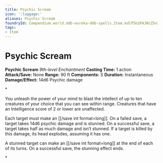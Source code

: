 ```yaml
---
title: Psychic Scream
icon: ':luggage:'
aliases: Psychic Scream
foundryId: Compendium.world.ddb-eureka-ddb-spells.Item.kdlP5b1PAJNcZ5v3
tags:
- Item
---
```


# Psychic Scream

**Psychic Scream**
_9th-level Enchantment_
**Casting Time:** 1 action
**Attack/Save:** None
**Range:** 90 ft
**Components:** S
**Duration:** Instantaneous
**Damage/Effect:** 14d6 Psychic damage

*<p class="Core-Styles_Core-Body">You unleash the power of your mind to blast the intellect of up to ten creatures of your choice that you can see within range. Creatures that have an Intelligence score of 2 or lower are unaffected.</p>
<p class="Core-Styles_Core-Body">Each target must make an [[/save int format=long]]. On a failed save, a target takes 14d6 psychic damage and is stunned. On a successful save, a target takes half as much damage and isn’t stunned. If a target is killed by this damage, its head explodes, assuming it has one.</p>
<p class="Core-Styles_Core-Body">A stunned target can make an [[/save int format=long]] at the end of each of its turns. On a successful save, the stunning effect ends.</p>*